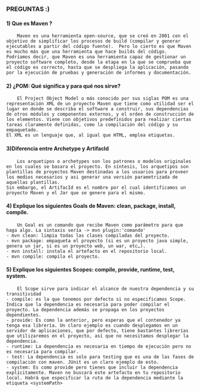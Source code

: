 ### PREGUNTAS :)

#### **1) Que es Maven ?**

        Maven es una herramienta open-source, que se creó en 2001 con el objetivo de simplificar los procesos de build (compilar y generar ejecutables a partir del código fuente).  Pero lo cierto es que Maven es mucho más que una herramienta que hace builds del código.
    Podríamos decir, que Maven es una herramienta capaz de gestionar un proyecto software completo, desde la etapa en la que se comprueba que el código es correcto, hasta que se despliega la aplicación, pasando por la ejecución de pruebas y generación de informes y documentación.

#### **2) ¿POM: Qué significa y para qué nos sirve?**

        El Project Object Model o más conocido por sus siglas POM es una representación XML de un proyecto Maven que tiene como utilidad ser el lugar en donde se describa el software a construir, sus dependencias de otros módulos y componentes externos, y el orden de construcción de los elementos. Viene con objetivos predefinidos para realizar ciertas tareas claramente definidas, como la compilación del código y su empaquetado.
    El XML es un lenguaje que, al igual que HTML, emplea etiquetas.

#### **3)Diferencia entre Archetype y Artifacld**

        Los arquetipos o archetypes son los patrones o modelos originales en los cuales se basara el proyecto. En síntesis, los arquetipos son plantillas de proyectos Maven destinadas a los usuarios para proveer los medios necesarios y asi generar una versión parametrizada de aquellas plantillas.
    Sin embargo, el ArtifacId es el nombre por el cual identificamos un proyecto Maven y el Jar que se genere para el mismo.

#### **4) Explique los siguientes Goals de Maven: clean, package, install, compile.**

        Un Goal es un comando que recibe Maven como parámetro para que haga algo. La sintaxis sería -> mvn plugin:'comando'
    - mvn clean: limpia todas las clases compiladas del proyecto.
    - mvn package: empaqueta el proyecto (si es un proyecto java simple, genera un jar, si es un proyecto web, un war, etc…).
    - mvn install: instala el artefacto en el repositorio local.
    - mvn compile: compila el proyecto.

#### **5) Explique los siguientes Scopes: compile, provide, runtime, test, system.**

        El Scope sirve para indicar el alcance de nuestra dependencia y su transitividad
    - compile: es la que tenemos por defecto si no especificamos Scope. Indica que la dependencia es necesaria para poder compilar el proyecto. La dependencia además se propaga en los proyectos dependientes.
    - provide: Es como la anterior, pero esperas que el contenedor ya tenga esa librería. Un claro ejemplo es cuando desplegamos en un servidor de aplicaciones, que por defecto, tiene bastantes librerías que utilizaremos en el proyecto, así que no necesitamos desplegar la dependencia.
    - runtime: La dependencia es necesaria en tiempo de ejecución pero no es necesaria para compilar.
    - test: La dependencia es solo para testing que es una de las fases de compilación con maven. JUnit es un claro ejemplo de esto.
    - system: Es como provide pero tienes que incluir la dependencia explícitamente. Maven no buscará este artefacto en tu repositorio local. Habrá que especificar la ruta de la dependencia mediante la etiqueta <systemPath>


